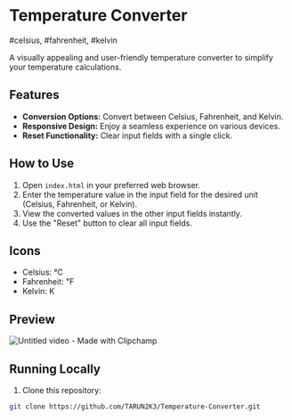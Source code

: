 # Temperature Converter
#celsius, #fahrenheit, #kelvin

A visually appealing and user-friendly temperature converter to simplify your temperature calculations.

## Features

- **Conversion Options:** Convert between Celsius, Fahrenheit, and Kelvin.
- **Responsive Design:** Enjoy a seamless experience on various devices.
- **Reset Functionality:** Clear input fields with a single click.

## How to Use

1. Open `index.html` in your preferred web browser.
2. Enter the temperature value in the input field for the desired unit (Celsius, Fahrenheit, or Kelvin).
3. View the converted values in the other input fields instantly.
4. Use the "Reset" button to clear all input fields.

## Icons

- Celsius: &#8451;
- Fahrenheit: &#8457;
- Kelvin: &#8490;

## Preview

![Untitled video - Made with Clipchamp](https://github.com/TARUN2K3/Temperature-Converter/assets/127468524/c575e365-d643-4852-ad73-e144e896b7bb)

## Running Locally

1. Clone this repository:

```bash
git clone https://github.com/TARUN2K3/Temperature-Converter.git
